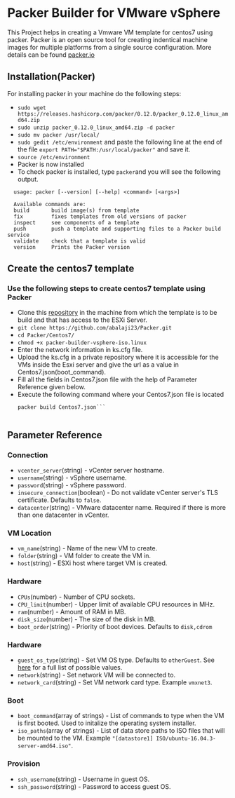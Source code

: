 # Packer Builder for VMware vSphere

This Project helps in creating a Vmware VM template for centos7 using packer.
Packer is an open source tool for creating indentical machine images for multiple platforms from a single source configuration. More details can be found [packer.io](https://www.packer.io/intro)

## Installation(Packer)
 For installing packer in your machine do the following steps:
*   `sudo wget https://releases.hashicorp.com/packer/0.12.0/packer_0.12.0_linux_amd64.zip`
*   `sudo unzip packer_0.12.0_linux_amd64.zip -d packer`
*   `sudo mv packer /usr/local/`
*   `sudo gedit /etc/environment` and paste the following line at the end of the file
    `export PATH="$PATH:/usr/local/packer"` and save it.
*   `source /etc/environment`
*   Packer is now installed
*   To check packer is installed, type `packer`and you will see the following output.

  ```
    usage: packer [--version] [--help] <command> [<args>]

    Available commands are:
    build       build image(s) from template
    fix         fixes templates from old versions of packer
    inspect     see components of a template
    push        push a template and supporting files to a Packer build service
    validate    check that a template is valid
    version     Prints the Packer version
  ```


## Create the centos7 template

### Use the following steps to create centos7 template using Packer

* Clone this [repository](https://github.com/abalaji23/Packer.git) in the machine from which the template is to be build and that has access to the ESXi Server.
* `git clone https://github.com/abalaji23/Packer.git`
* `cd Packer/Centos7/`
* `chmod +x packer-builder-vsphere-iso.linux`
*  Enter the network information in ks.cfg file.
*  Upload the ks.cfg in a private repository where it is accessible for the VMs inside the Esxi server and give the url as a value in Centos7.json(boot_command).
*  Fill all the fields in Centos7.json file with the help of Parameter Reference given below.
* Execute the following command where your Centos7.json file is located
  ```
  packer build Centos7.json```


## Parameter Reference

### Connection

* `vcenter_server`(string) - vCenter server hostname.
* `username`(string) - vSphere username.
* `password`(string) - vSphere password.
* `insecure_connection`(boolean) - Do not validate vCenter server's TLS certificate. Defaults to `false`.
* `datacenter`(string) - VMware datacenter name. Required if there is more than one datacenter in vCenter.

### VM Location

* `vm_name`(string) - Name of the new VM to create.
* `folder`(string) - VM folder to create the VM in.
* `host`(string) - ESXi host where target VM is created.

### Hardware

* `CPUs`(number) - Number of CPU sockets.
* `CPU_limit`(number) - Upper limit of available CPU resources in MHz.
* `ram`(number) - Amount of RAM in MB.
* `disk_size`(number) - The size of the disk in MB.
* `boot_order`(string) - Priority of boot devices. Defaults to `disk,cdrom`

### Hardware

* `guest_os_type`(string) - Set VM OS type. Defaults to `otherGuest`. See [here](https://pubs.vmware.com/vsphere-6-5/index.jsp?topic=%2Fcom.vmware.wssdk.apiref.doc%2Fvim.vm.GuestOsDescriptor.GuestOsIdentifier.html) for a full list of possible values.
* `network`(string) - Set network VM will be connected to.
* `network_card`(string) - Set VM network card type. Example `vmxnet3`.

### Boot

* `boot_command`(array of strings) - List of commands to type when the VM is first booted. Used to initalize the operating system installer.
* `iso_paths`(array of strings) - List of data store paths to ISO files that will be mounted to the VM. Example `"[datastore1] ISO/ubuntu-16.04.3-server-amd64.iso"`.

### Provision

* `ssh_username`(string) - Username in guest OS.
* `ssh_password`(string) - Password to access guest OS.
